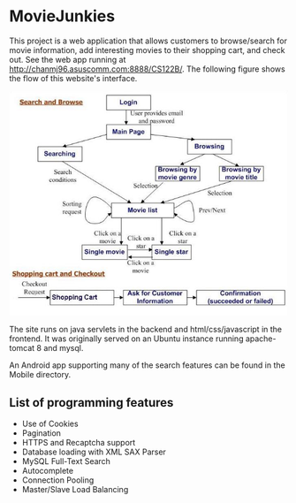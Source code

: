 # MovieJunkies
This project is a web application that allows customers to browse/search for movie information, add interesting movies to their shopping cart, and check out. See the web app running at http://chanmj96.asuscomm.com:8888/CS122B/.
The following figure shows the flow of this website's interface.

![Alt text](design-diagram.jpg?raw=true "Design Diagram")

The site runs on java servlets in the backend and html/css/javascript in the frontend.
It was originally served on an Ubuntu instance running apache-tomcat 8 and mysql.

An Android app supporting many of the search features can be found in the Mobile directory.

## List of programming features
* Use of Cookies  
* Pagination  
* HTTPS and Recaptcha support  
* Database loading with XML SAX Parser  
* MySQL Full-Text Search  
* Autocomplete  
* Connection Pooling  
* Master/Slave Load Balancing  
